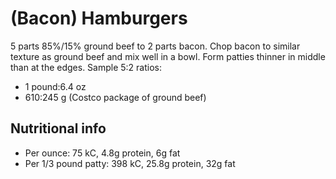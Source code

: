 # (Bacon) Hamburgers

5 parts 85%/15% ground beef to 2 parts bacon. Chop bacon to similar texture as ground beef and mix well in a bowl. Form patties thinner in middle than at the edges. Sample 5:2 ratios:

* 1 pound:6.4 oz
* 610:245 g (Costco package of ground beef)

## Nutritional info

* Per ounce: 75 kC, 4.8g protein, 6g fat
* Per 1/3 pound patty: 398 kC, 25.8g protein, 32g fat


